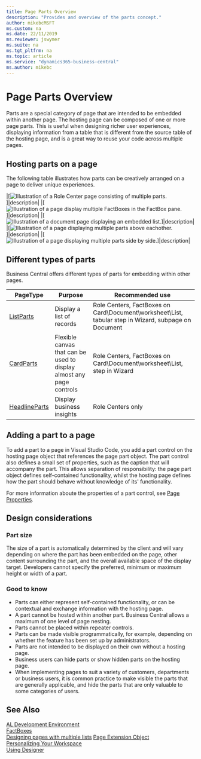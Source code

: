 ```yaml
---
title: Page Parts Overview
description: "Provides and overview of the parts concept."
author: mikebcMSFT
ms.custom: na
ms.date: 22/11/2019
ms.reviewer: jswymer
ms.suite: na
ms.tgt_pltfrm: na
ms.topic: article
ms.service: "dynamics365-business-central"
ms.author: mikebc
---
```

# Page Parts Overview

Parts are a special category of page that are intended to be embedded within another page. The hosting page can be composed of one or more page parts. This is useful when designing richer user experiences, displaying information from a table that is different from the source table of the hosting page, and is a great way to reuse your code across multiple pages.

## Hosting parts on a page
The following table illustrates how parts can be creatively arranged on a page to deliver unique experiences.

|[![Illustration of a Role Center page consisting of multiple parts.](media/parts-rolecenter-illustration.png)]|description|
|[![Illustration of a page display multiple FactBoxes in the FactBox pane.](media/parts-factbox-illustration.png)]|description|
|[![Illustration of a document page displaying an embedded list.](media/parts-document-illustration.png)]|description|
|[![Illustration of a page displaying multiple parts above eachother.](media/parts-multipart-illustration.png)]|description|
|[![Illustration of a page displaying multiple parts side by side.](media/parts-sidebyside-illustration.png)]|description|

## Different types of parts
Business Central offers different types of parts for embedding within other pages.

|PageType|Purpose|Recommended use|
|----|---|---|
|[ListParts](devenv-designing-listparts.md)|Display a list of records|Role Centers, FactBoxes on Card\Document\worksheet\List, tabular step in Wizard, subpage on Document|
|[CardParts](devenv-designing-cardparts.md)|Flexible canvas that can be used to display almost any page controls|Role Centers, FactBoxes on Card\Document\worksheet\List, step in Wizard|
|[HeadlineParts](devenv-create-role-center-headline.md)|Display business insights|Role Centers only|

## Adding a part to a page
To add a part to a page in Visual Studio Code, you add a part control on the hosting page object that references the page part object. The part control also defines a small set of properties, such as the caption that will accompany the part. This allows separation of responsibility: the page part object defines self-contained functionality, whilst the hosting page defines how the part should behave without knowledge of its' functionality.

For more information aboute the properties of a part control, see [Page Properties](properties/devenv-page-property-overview.md).

## Design considerations

### Part size
The size of a part is automatically determined by the client and will vary depending on where the part has been embedded on the page, other content surrounding the part, and the overall available space of the display target. Developers cannot specify the preferred, minimum or maximum height or width of a part.

### Good to know
- Parts can either represent self-contained functionality, or can be contextual and exchange information with the hosting page.
- A part cannot be hosted within another part. Business Central allows a maximum of one level of page nesting.
- Parts cannot be placed within repeater controls.
- Parts can be made visible programmatically, for example, depending on whether the feature has been set up by administrators.
- Parts are not intended to be displayed on their own without a hosting page.
- Business users can hide parts or show hidden parts on the hosting page.
- When implementing pages to suit a variety of customers, departments or business users, it is common practice to make visible the parts that are generally applicable, and hide the parts that are only valuable to some categories of users.

## See Also
[AL Development Environment](devenv-reference-overview.md)  
[FactBoxes](devenv-adding-a-factbox-to-page.md)  
[Designing pages with multiple lists](devenv-designing-multilist-pages.md)
[Page Extension Object](devenv-page-ext-object.md)  
[Personalizing Your Workspace](https://docs.microsoft.com/dynamics365/business-central/ui-personalization-user)  
[Using Designer](devenv-inclient-designer.md)  
